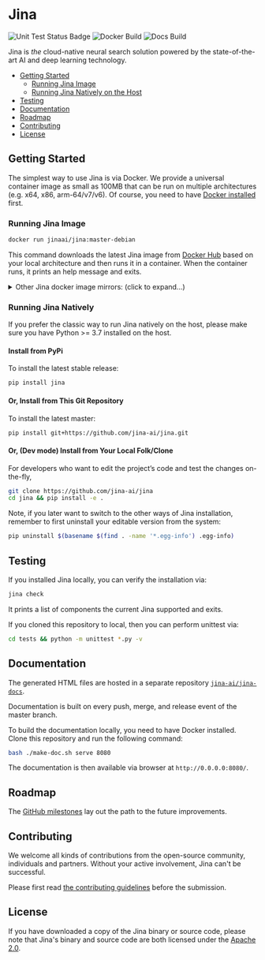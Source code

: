 # Jina

![Unit Test Status Badge](https://github.com/jina-ai/jina/workflows/Unit%20Test/badge.svg)
![Docker Build](https://github.com/jina-ai/jina/workflows/Docker%20BuildX/badge.svg?branch=master)
![Docs Build](https://github.com/jina-ai/jina/workflows/Docs%20Build/badge.svg?branch=master)


Jina is *the* cloud-native neural search solution powered by the state-of-the-art AI and deep learning technology.

<!-- START doctoc generated TOC please keep comment here to allow auto update -->
<!-- DON'T EDIT THIS SECTION, INSTEAD RE-RUN doctoc TO UPDATE -->


- [Getting Started](#getting-started)
  - [Running Jina Image](#running-an-jina-image)
  - [Running Jina Natively on the Host](#running-jina-natively-on-the-host)
- [Testing](#testing)
- [Documentation](#documentation)
- [Roadmap](#roadmap)
- [Contributing](#contributing)
- [License](#license)

<!-- END doctoc generated TOC please keep comment here to allow auto update -->

## Getting Started

The simplest way to use Jina is via Docker. We provide a universal container image as small as 100MB that can be run on multiple architectures (e.g. x64, x86, arm-64/v7/v6). Of course, you need to have [Docker installed](https://docs.docker.com/install/) first. 

### Running Jina Image

```bash
docker run jinaai/jina:master-debian
```

This command downloads the latest Jina image from [Docker Hub](https://hub.docker.com/r/jinaai/jina/tags) based on your local architecture and then runs it in a container. When the container runs, it prints an help message and exits.

<details>
 <summary>Other Jina docker image mirrors: (click to expand...)</summary>

> 🚨 We have stopped updating these two registries. They are just listed here for reference and they will be deleted anytime soon.

#### Github Package (Do not support multiarch)

```bash
docker login -u USERNAME -p TOKEN docker.pkg.github.com
docker run docker.pkg.github.com/jina-ai/jina/jina:[tag]
```

#### Tencent Cloud (Too slow to upload)

```bash
docker login -u USERNAME -p TOKEN ccr.ccs.tencentyun.com
docker run ccr.ccs.tencentyun.com/jina/jina:[tag]
```
</details>

### Running Jina Natively

If you prefer the classic way to run Jina natively on the host, please make sure you have Python >= 3.7 installed on the host. 

#### Install from PyPi

To install the latest stable release:
 
```bash
pip install jina
```

#### Or, Install from This Git Repository

To install the latest master:

```bash
pip install git+https://github.com/jina-ai/jina.git
```

#### Or, (Dev mode) Install from Your Local Folk/Clone 

For developers who want to edit the project’s code and test the changes on-the-fly, 

```bash
git clone https://github.com/jina-ai/jina
cd jina && pip install -e .
``` 

Note, if you later want to switch to the other ways of Jina installation, remember to first uninstall your editable version from the system:

```bash
pip uninstall $(basename $(find . -name '*.egg-info') .egg-info)
```

## Testing

If you installed Jina locally, you can verify the installation via:

```bash
jina check
```

It prints a list of components the current Jina supported and exits.

If you cloned this repository to local, then you can perform unittest via:

```bash
cd tests && python -m unittest *.py -v
```
  
## Documentation 

The generated HTML files are hosted in a separate repository [`jina-ai/jina-docs`](https://github.com/jina-ai/jina-docs).

Documentation is built on every push, merge, and release event of the master branch. 
 
To build the documentation locally, you need to have Docker installed. Clone this repository and run the following command: 

```bash
bash ./make-doc.sh serve 8080
```

The documentation is then available via browser at `http://0.0.0.0:8080/`.

## Roadmap

The [GitHub milestones](https://github.com/jina-ai/jina/milestones) lay out the path to the future improvements.

## Contributing

We welcome all kinds of contributions from the open-source community, individuals and partners. Without your active involvement, Jina can't be successful.

Please first read [the contributing guidelines](CONTRIBUTING.md) before the submission. 

## License

If you have downloaded a copy of the Jina binary or source code, please note that Jina's binary and source code are both licensed under the [Apache 2.0](LICENSE).
